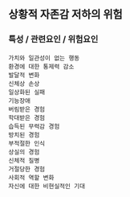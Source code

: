 ## 상황적 자존감 저하의 위험



### 특성 / 관련요인 / 위험요인

>   

    가치와 일관성이 없는 행동
    환경에 대한 통제력 감소
    발달적 변화
    신체상 손상
    일상화된 실패
    기능장애
    버림받은 경험
    학대받은 경험
    습득된 무력감 경험
    방치된 경험
    부적절한 인식
    상실의 경험
    신체적 질병
    거절당한 경험
    사회적 역할 변화
    자신에 대한 비현실적인 기대
